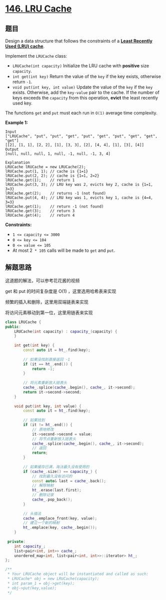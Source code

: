 # [146. LRU Cache](https://leetcode.com/problems/lru-cache/)

## 题目

Design a data structure that follows the constraints of a **[Least Recently Used (LRU) cache](https://en.wikipedia.org/wiki/Cache_replacement_policies#LRU)**.

Implement the `LRUCache` class:

- `LRUCache(int capacity)` Initialize the LRU cache with **positive** size `capacity`.
- `int get(int key)` Return the value of the `key` if the key exists, otherwise return `-1`.
- `void put(int key, int value)` Update the value of the `key` if the `key` exists. Otherwise, add the `key-value` pair to the cache. If the number of keys exceeds the `capacity` from this operation, **evict** the least recently used key.

The functions `get` and `put` must each run in `O(1)` average time complexity.

 

**Example 1:**

```
Input
["LRUCache", "put", "put", "get", "put", "get", "put", "get", "get", "get"]
[[2], [1, 1], [2, 2], [1], [3, 3], [2], [4, 4], [1], [3], [4]]
Output
[null, null, null, 1, null, -1, null, -1, 3, 4]

Explanation
LRUCache lRUCache = new LRUCache(2);
lRUCache.put(1, 1); // cache is {1=1}
lRUCache.put(2, 2); // cache is {1=1, 2=2}
lRUCache.get(1);    // return 1
lRUCache.put(3, 3); // LRU key was 2, evicts key 2, cache is {1=1, 3=3}
lRUCache.get(2);    // returns -1 (not found)
lRUCache.put(4, 4); // LRU key was 1, evicts key 1, cache is {4=4, 3=3}
lRUCache.get(1);    // return -1 (not found)
lRUCache.get(3);    // return 3
lRUCache.get(4);    // return 4
```

 

**Constraints:**

- `1 <= capacity <= 3000`
- `0 <= key <= 104`
- `0 <= value <= 105`
- At most 2` * 105` calls will be made to `get` and `put`.

## 解题思路

这道题的解法，可以参考花花酱的视频

get 和 put 的时间复杂度是 O(1) ，这里选用哈希表来实现

频繁的插入和删除，这里用双端链表来实现

将访问元素移动到第一位，这里用链表来实现

`````c++
class LRUCache {
public:
    LRUCache(int capacity) : capacity_(capacity) {
    }
    
    int get(int key) {
        const auto it = ht_.find(key);
        
        // 如果没找到直接返回 -1
        if (it == ht_.end()) {
            return -1;
        }
        
        // 将元素重新放入链表头
        cache_.splice(cache_.begin(), cache_, it->second);
        return it->second->second;
    }
    
    void put(int key, int value) {
        const auto it = ht_.find(key);
        
        // 如果找到
        if (it != ht_.end()) {
            // 原地修改
            it->second->second = value;
            // 将节点重新放入链表头
            cache_.splice(cache_.begin(), cache_, it->second);
            // 返回
            return;
        }
        
        // 如果缓存已满，淘汰最久没有使用的
        if (cache_.size() == capacity_) {
            // 找到最久没有访问的
            const auto& last = cache_.back();
            // 解除映射
            ht_.erase(last.first);
            // 删除记录
            cache_.pop_back();
        }
        
        // 头插法
        cache_.emplace_front(key, value);
        // 建立一个新的映射
        ht_.emplace(key, cache_.begin());
    }
    
 private:
    int capacity_;
    list<pair<int, int>> cache_;
    unordered_map<int, list<pair<int, int>>::iterator> ht_;
};

/**
 * Your LRUCache object will be instantiated and called as such:
 * LRUCache* obj = new LRUCache(capacity);
 * int param_1 = obj->get(key);
 * obj->put(key,value);
 */
`````

